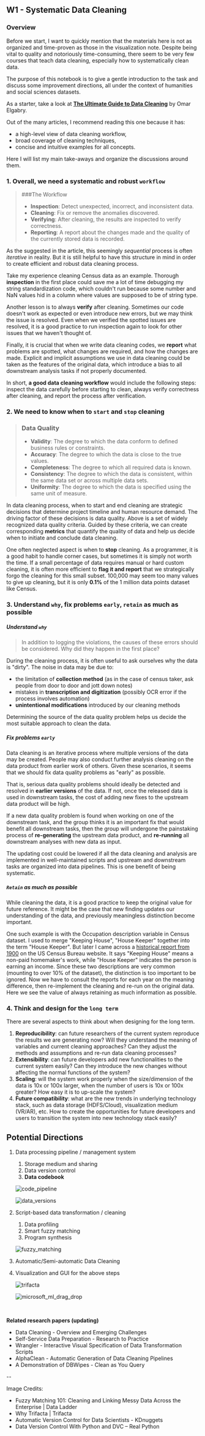 ## W1 - Systematic Data Cleaning

### Overview

Before we start, I want to quickly mention that the materials here is not as organized and time-proven as those in the visualization note. Despite being vital to quality and notoriously time-consuming, there seem to be very few courses that teach data cleaning, especially how to systematically clean data. 

The purpose of this notebook is to give a gentle introduction to the task and discuss some improvement directions, all under the context of humanities and social sciences datasets.

As a starter, take a look at [**The Ultimate Guide to Data Cleaning**](https://towardsdatascience.com/the-ultimate-guide-to-data-cleaning-3969843991d4) by Omar Elgabry. 

Out of the many articles, I recommend reading this one because it has:

- a high-level view of data cleaning workflow, 
- broad coverage of cleaning techniques, 
- concise and intuitive examples for all concepts.

Here I will list my main take-aways and organize the discussions around them.

### 1. Overall, we need a systematic and robust `workflow`

> ###The Workflow
> 
> * **Inspection**: Detect unexpected, incorrect, and inconsistent data.
> * **Cleaning**: Fix or remove the anomalies discovered.
> * **Verifying**: After cleaning, the results are inspected to verify correctness.
> * **Reporting**: A report about the changes made and the quality of the currently stored data is recorded.

As the suggested in the article, this seemingly *sequential* process is often *iterative* in reality. But it is still helpful to have this structure in mind in order to create efficient and robust data cleaning process. 

Take my experience cleaning Census data as an example. Thorough **inspection** in the first place could save me a lot of time debugging my string standardization code, which couldn't run because some number and NaN values hid in a column where values are supposed to be of string type.

Another lesson is to always **verify** after cleaning. Sometimes our code doesn't work as expected or even introduce new errors, but we may think the issue is resolved. Even when we verified the spotted issues are resolved, it is a good practice to run inspection again to look for other issues that we haven't thought of.

Finally, it is crucial that when we write data cleaning codes, we **report** what problems are spotted, what changes are required, and how the changes are made. Explicit and implicit assumptions we use in data cleaning could be taken as the features of the original data, which introduce a bias to all downstream analysis tasks if not properly documented.  

In short, **a good data cleaning workflow** would include the following steps: inspect the data carefully before starting to clean, always verify correctness after cleaning, and report the process after verification. 

### 2. We need to know when to `start` and `stop` cleaning

> ### Data Quality
> 
> * **Validity**: The degree to which the data conform to defined business rules or constraints.
> * **Accuracy**: The degree to which the data is close to the true values.
> * **Completeness**: The degree to which all required data is known.
> * **Consistency**: The degree to which the data is consistent, within the same data set or across multiple data sets.
> * **Uniformity**: The degree to which the data is specified using the same unit of measure.

In data cleaning process, when to start and end cleaning are strategic decisions that determine project timeline and human resource demand. The driving factor of these decisions is data quality. Above is a set of widely recognized data quality criteria. Guided by these criteria, we can create corresponding **metrics** that quantify the quality of data and help us decide when to initiate and conclude data cleaning. 

One often neglected aspect is when to **stop** cleaning. As a programmer, it is a good habit to handle corner cases, but sometimes it is simply not worth the time. If a small percentage of data requires manual or hard custom cleaning, it is often more efficient to **flag it and report** that we strategically forgo the cleaning for this small subset. 100,000 may seem too many values to give up cleaning, but it is only **0.1%** of the 1 million data points dataset like Census.

### 3. Understand `why`, fix problems `early`, `retain` as much as possible

##### Understand `why`

> In addition to logging the violations, the causes of these errors should be considered. Why did they happen in the first place?

During the cleaning process, it is often useful to ask ourselves why the data is "dirty". The noise in data may be due to:

* the limitation of **collection method** (as in the case of census taker, ask people from door to door and jott down notes)
* mistakes in **transcription and digitization** (possibly OCR error if the process involves automation)
* **unintentional modifications** introduced by our cleaning methods

Determining the source of the data quality problem helps us decide the most suitable approach to clean the data.

##### Fix problems `early`

Data cleaning is an iterative process where multiple versions of the data may be created. People may also conduct further analysis cleaning on the data product from earlier work of others. Given these scenarios, it seems that we should fix data quality problems as "early" as possible. 

That is, serious data quality problems should ideally be detected and resolved in **earlier versions** of the data. If not, once the released data is used in downstream tasks, the cost of adding new fixes to the upstream data product will be high.

If a new data quality problem is found when working on one of the downstream task, and the group thinks it is an important fix that would benefit all downstream tasks, then the group will undergone the painstaking process of **re-generating** the upstream data product, and **re-running** all downstream analyses with new data as input. 

The updating cost could be lowered if all the data cleaning and analysis are implemented in well-maintained scripts and upstream and downstream tasks are organized into data pipelines. This is one benefit of being systematic.

##### `Retain` as much as possible

While cleaning the data, it is a good practice to keep the original value for future reference. It might be the case that new finding updates our understanding of the data, and previously meaningless distinction become important. 

One such example is with the Occupation description variable in Census dataset. I used to merge "Keeping House", "House Keeper" together into the term "House Keeper". But later I came across a [historical report from 1900](https://www2.census.gov/library/publications/decennial/1900/occupations/occupations-part-5.pdf) on the US Census Bureau website. It says "Keeping House" means a non-paid homemaker's work, while "House Keeper" indicates the person is earning an income. Since these two descriptions are very common (mounting to over 10% of the dataset), the distinction is too important to be ignored. Now we have to consult the reports for each year on the meaning difference, then re-implement the cleaning and re-run on the original data. Here we see the value of always retaining as much information as possible.

### 4. Think and design for the `long term`

There are several aspects to think about when designing for the long term.

1. **Reproducibility**: can future researchers of the current system reproduce the results we are generating now? Will they understand the meaning of variables and current cleaning approaches? Can they adjust the methods and assumptions and re-run data cleaning processes?
2. **Extensibility**: can future developers add new functionalities to the current system easily? Can they introduce the new changes without affecting the normal functions of the system?
3. **Scaling**: will the system work properly when the size/dimension of the data is 10x or 100x larger, when the number of users is 10x or 100x greater? How easy it is to up-scale the system?
4. **Future compatibility**: what are the new trends in underlying technology stack, such as data storage (HDFS/Cloud), visualization medium (VR/AR), etc. How to create the opportunities for future developers and users to transition the system into new technology stack easily? 

## Potential Directions

1. Data processing pipeline / management system
	1. Storage medium and sharing
	2. Data version control
	3. **Data codebook**

	![code_pipeline](./images/code_pipeline.png)
	
	![data_versions](./images/data_versions.png)

2. Script-based data transformation / cleaning
	1. Data profiling
	2. Smart fuzzy matching
	3. Program synthesis

	![fuzzy_matching](./images/fuzzy_matching.png)
	
3. Automatic/Semi-automatic Data Cleaning
4. Visualization and GUI for the above steps
	
	![trifacta](./images/trifacta.gif)
	
	![microsoft_ml_drag_drop](./images/microsoft_ml_drag_drop.gif)

<br>

**Related research papers (updating)**

- Data Cleaning - Overview and Emerging Challenges
- Self-Service Data Preparation - Research to Practice
- Wrangler - Interactive Visual Specification of Data Transformation Scripts
- AlphaClean - Automatic Generation of Data Cleaning Pipelines
- A Demonstration of DBWipes - Clean as You Query


--

Image Credits:

- Fuzzy Matching 101: Cleaning and Linking Messy Data Across the Enterprise |  Data Ladder
- Why Trifacta | Trifacta
- Automatic Version Control for Data Scientists - KDnuggets
- Data Version Control With Python and DVC – Real Python

